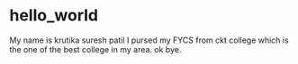 # hello_world
My name is krutika suresh patil
I pursed my FYCS from ckt college which is the one of the best college in my area.
ok bye.
